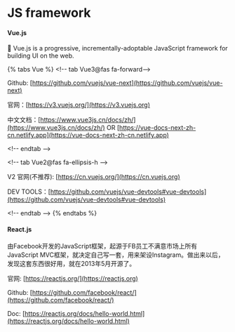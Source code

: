 # JS framework

#### Vue.js

🖖 Vue.js is a progressive, incrementally-adoptable JavaScript framework for building UI on the web.

{% tabs Vue %} \<!-- tab Vue3@fas fa-forward-->

Github: [https://github.com/vuejs/vue-next](https://github.com/vuejs/vue-next)

官网：[https://v3.vuejs.org/](https://v3.vuejs.org)

中文文档：[https://www.vue3js.cn/docs/zh/](https://www.vue3js.cn/docs/zh/) OR [https://vue-docs-next-zh-cn.netlify.app](https://vue-docs-next-zh-cn.netlify.app)

\<!-- endtab -->

\<!-- tab Vue2@fas fa-ellipsis-h -->

V2 官网(不推荐): [https://cn.vuejs.org/](https://cn.vuejs.org)

DEV TOOLS：[https://github.com/vuejs/vue-devtools#vue-devtools](https://github.com/vuejs/vue-devtools#vue-devtools)

\<!-- endtab --> {% endtabs %}

#### React.js

由Facebook开发的JavaScript框架，起源于FB员工不满意市场上所有 JavaScript MVC框架，就决定自己写一套，用来架设Instagram。做出来以后，发现这套东西很好用，就在2013年5月开源了。

官网: [https://reactjs.org/](https://reactjs.org)

Github: [https://github.com/facebook/react/](https://github.com/facebook/react/)

Doc: [https://reactjs.org/docs/hello-world.html](https://reactjs.org/docs/hello-world.html)
